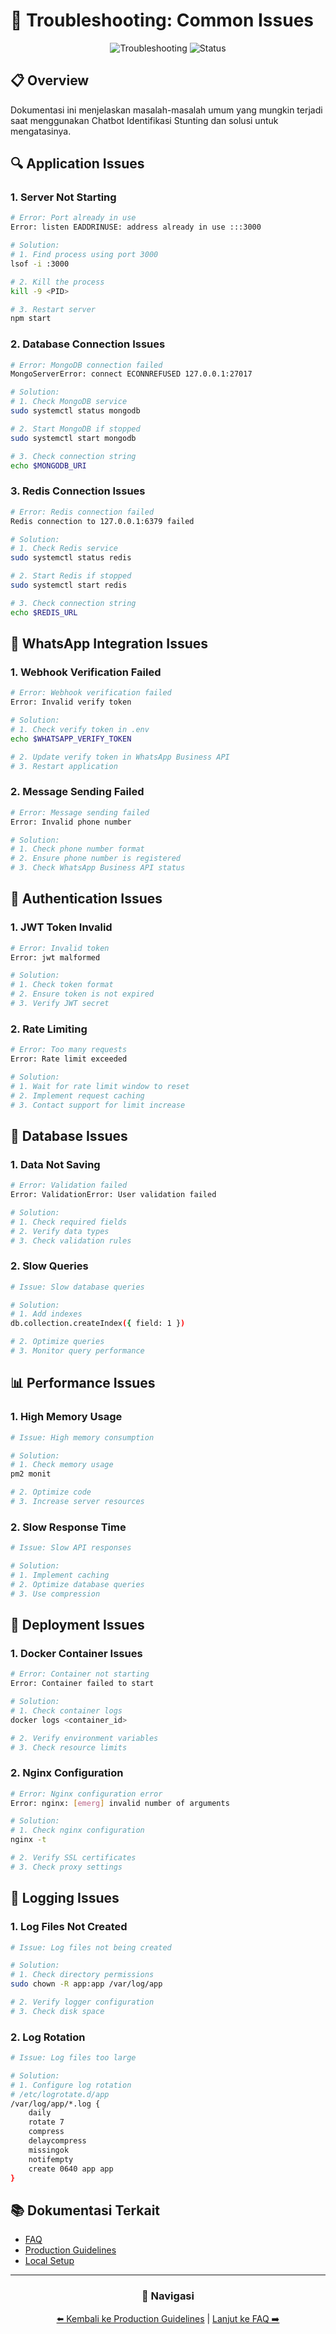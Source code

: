 # 🔧 Troubleshooting: Common Issues

<div align="center">

![Troubleshooting](https://img.shields.io/badge/Troubleshooting-Common%20Issues-blue)
![Status](https://img.shields.io/badge/Status-Active-green)

</div>

## 📋 Overview

Dokumentasi ini menjelaskan masalah-masalah umum yang mungkin terjadi saat menggunakan Chatbot Identifikasi Stunting dan solusi untuk mengatasinya.

## 🔍 Application Issues

### 1. Server Not Starting
```bash
# Error: Port already in use
Error: listen EADDRINUSE: address already in use :::3000

# Solution:
# 1. Find process using port 3000
lsof -i :3000

# 2. Kill the process
kill -9 <PID>

# 3. Restart server
npm start
```

### 2. Database Connection Issues
```bash
# Error: MongoDB connection failed
MongoServerError: connect ECONNREFUSED 127.0.0.1:27017

# Solution:
# 1. Check MongoDB service
sudo systemctl status mongodb

# 2. Start MongoDB if stopped
sudo systemctl start mongodb

# 3. Check connection string
echo $MONGODB_URI
```

### 3. Redis Connection Issues
```bash
# Error: Redis connection failed
Redis connection to 127.0.0.1:6379 failed

# Solution:
# 1. Check Redis service
sudo systemctl status redis

# 2. Start Redis if stopped
sudo systemctl start redis

# 3. Check connection string
echo $REDIS_URL
```

## 📱 WhatsApp Integration Issues

### 1. Webhook Verification Failed
```bash
# Error: Webhook verification failed
Error: Invalid verify token

# Solution:
# 1. Check verify token in .env
echo $WHATSAPP_VERIFY_TOKEN

# 2. Update verify token in WhatsApp Business API
# 3. Restart application
```

### 2. Message Sending Failed
```bash
# Error: Message sending failed
Error: Invalid phone number

# Solution:
# 1. Check phone number format
# 2. Ensure phone number is registered
# 3. Check WhatsApp Business API status
```

## 🔐 Authentication Issues

### 1. JWT Token Invalid
```bash
# Error: Invalid token
Error: jwt malformed

# Solution:
# 1. Check token format
# 2. Ensure token is not expired
# 3. Verify JWT secret
```

### 2. Rate Limiting
```bash
# Error: Too many requests
Error: Rate limit exceeded

# Solution:
# 1. Wait for rate limit window to reset
# 2. Implement request caching
# 3. Contact support for limit increase
```

## 💾 Database Issues

### 1. Data Not Saving
```bash
# Error: Validation failed
Error: ValidationError: User validation failed

# Solution:
# 1. Check required fields
# 2. Verify data types
# 3. Check validation rules
```

### 2. Slow Queries
```bash
# Issue: Slow database queries

# Solution:
# 1. Add indexes
db.collection.createIndex({ field: 1 })

# 2. Optimize queries
# 3. Monitor query performance
```

## 📊 Performance Issues

### 1. High Memory Usage
```bash
# Issue: High memory consumption

# Solution:
# 1. Check memory usage
pm2 monit

# 2. Optimize code
# 3. Increase server resources
```

### 2. Slow Response Time
```bash
# Issue: Slow API responses

# Solution:
# 1. Implement caching
# 2. Optimize database queries
# 3. Use compression
```

## 🔄 Deployment Issues

### 1. Docker Container Issues
```bash
# Error: Container not starting
Error: Container failed to start

# Solution:
# 1. Check container logs
docker logs <container_id>

# 2. Verify environment variables
# 3. Check resource limits
```

### 2. Nginx Configuration
```bash
# Error: Nginx configuration error
Error: nginx: [emerg] invalid number of arguments

# Solution:
# 1. Check nginx configuration
nginx -t

# 2. Verify SSL certificates
# 3. Check proxy settings
```

## 📝 Logging Issues

### 1. Log Files Not Created
```bash
# Issue: Log files not being created

# Solution:
# 1. Check directory permissions
sudo chown -R app:app /var/log/app

# 2. Verify logger configuration
# 3. Check disk space
```

### 2. Log Rotation
```bash
# Issue: Log files too large

# Solution:
# 1. Configure log rotation
# /etc/logrotate.d/app
/var/log/app/*.log {
    daily
    rotate 7
    compress
    delaycompress
    missingok
    notifempty
    create 0640 app app
}
```

## 📚 Dokumentasi Terkait

- [FAQ](faq.md)
- [Production Guidelines](../deployment/production.md)
- [Local Setup](../development/local-setup.md)

---

<div align="center">

### 🔗 Navigasi

[⬅️ Kembali ke Production Guidelines](../deployment/production.md) | [Lanjut ke FAQ ➡️](faq.md)

</div> 
